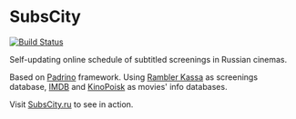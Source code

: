 SubsCity
========

[![Build Status](https://travis-ci.org/maxdanilov/subscity.svg?branch=dockerize)](https://travis-ci.org/maxdanilov/subscity)

Self-updating online schedule of subtitled screenings in Russian cinemas.

Based on [Padrino](http://padrinorb.com) framework.
Using [Rambler Kassa](http://kassa.rambler.ru) as screenings database, [IMDB](http://imdb.com) and [KinoPoisk](http://kinopoisk.ru) as movies' info databases.

Visit [SubsCity.ru](https://subscity.ru) to see in action.